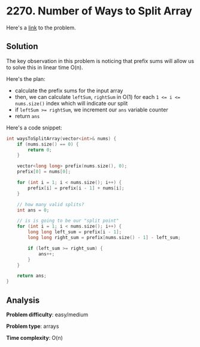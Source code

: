 # 2270. Number of Ways to Split Array

Here's a [link](https://leetcode.com/problems/number-of-ways-to-split-array/) to the problem.

## Solution

The key observation in this problem is noticing that prefix sums will allow us to solve this in linear time O(n).

Here's the plan:

- calculate the prefix sums for the input array
- then, we can calculate `leftSum`, `rightSum` in O(1) for each `1 <= i <= nums.size()` index which will indicate our split
- if `leftSum >= rightSum`, we increment our `ans` variable counter
- return `ans`

Here's a code snippet:

```c++
int waysToSplitArray(vector<int>& nums) {
    if (nums.size() == 0) {
        return 0;
    }

    vector<long long> prefix(nums.size(), 0);
    prefix[0] = nums[0];

    for (int i = 1; i < nums.size(); i++) {
        prefix[i] = prefix[i - 1] + nums[i];
    }

    // how many valid splits?
    int ans = 0;

    // is is going to be our "split point"
    for (int i = 1; i < nums.size(); i++) {
        long long left_sum = prefix[i - 1];
        long long right_sum = prefix[nums.size() - 1] - left_sum;

        if (left_sum >= right_sum) {
            ans++;
        }
    }

    return ans;
}
```

## Analysis

**Problem difficulty**: easy/medium

**Problem type**: arrays

**Time complexity**: O(n)
